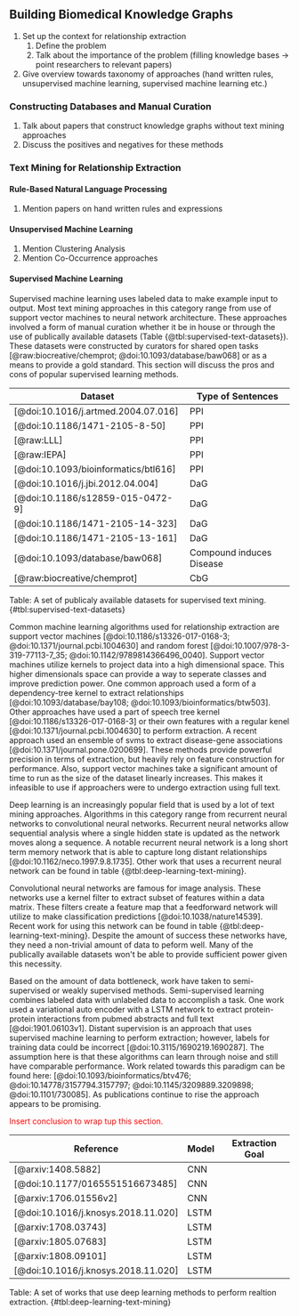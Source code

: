 ## Building Biomedical Knowledge Graphs

1. Set up the context for relationship extraction
	1. Define the problem
	2. Talk about the importance of the problem (filling knowledge bases -> point researchers to relevant papers)
2. Give overview towards taxonomy of approaches (hand written rules, unsupervised machine learning, supervised machine learning etc.)

### Constructing Databases and Manual Curation

1. Talk about papers that construct knowledge graphs without text mining approaches
2. Discuss the positives and negatives for these methods

### Text Mining for Relationship Extraction

#### Rule-Based Natural Language Processing

1. Mention papers on hand written rules and expressions

#### Unsupervised Machine Learning

1. Mention Clustering Analysis
2. Mention Co-Occurrence approaches

#### Supervised Machine Learning

Supervised machine learning uses labeled data to make example input to output.
Most text mining approaches in this category range from use of support vector machines to neural network architecture.
These approaches involved a form of manual curation whether it be in house or through the use of publically available datasets (Table {@tbl:supervised-text-datasets}).
These datasets were constructed by curators for shared open tasks [@raw:biocreative/chemprot; @doi:10.1093/database/baw068] or as a means to provide a gold standard.
This section will discuss the pros and cons of popular supervised learning methods.

| Dataset | Type of Sentences |
| --- | --- |
| [@doi:10.1016/j.artmed.2004.07.016] | PPI |
| [@doi:10.1186/1471-2105-8-50] | PPI | 
| [@raw:LLL] | PPI |
| [@raw:IEPA] | PPI |
| [@doi:10.1093/bioinformatics/btl616] | PPI |
| [@doi:10.1016/j.jbi.2012.04.004] | DaG |
| [@doi:10.1186/s12859-015-0472-9] | DaG |
| [@doi:10.1186/1471-2105-14-323] | DaG | 
| [@doi:10.1186/1471-2105-13-161] | DaG |
| [@doi:10.1093/database/baw068] | Compound induces Disease |
| [@raw:biocreative/chemprot] | CbG |

Table: A set of publicaly available datasets for supervised text mining. {#tbl:supervised-text-datasets}

Common machine learning algorithms used for relationship extraction are support vector machines [@doi:10.1186/s13326-017-0168-3; @doi:10.1371/journal.pcbi.1004630] and random forest [@doi:10.1007/978-3-319-77113-7_35; @doi:10.1142/9789814366496_0040].
Support vector machines utilize kernels to project data into a high dimensional space.
This higher dimensionals space can provide a way to seperate classes and improve prediction power.
One common approach used a form of a dependency-tree kernel
to extract relationships [@doi:10.1093/database/bay108; @doi:10.1093/bioinformatics/btw503].
Other approaches have used a part of speech tree kernel  [@doi:10.1186/s13326-017-0168-3] or their own features with a regular kenel [@doi:10.1371/journal.pcbi.1004630] to perform extraction.
A recent approach used an ensemble of svms to extract disease-gene associations [@doi:10.1371/journal.pone.0200699].
These methods provide powerful precision in terms of extraction, but heavily rely on feature construction for performance.
Also, support vector machines take a significant amount of time to run as the size of the dataset linearly increases.
This makes it infeasible to use if approachers were to undergo extraction using full text.

Deep learning is an increasingly popular field that is used by a lot of text mining approaches. 
Algorithms in this category range from recurrent neural networks to convolutional neural networks.
Recurrent neural networks allow sequential analysis where a single hidden state is updated as the network moves along a sequence. 
A notable recurrent neural network is a long short term memory network that is able to capture long distant relationships [@doi:10.1162/neco.1997.9.8.1735].
Other work that uses a recurrent neural network can be found in table {@tbl:deep-learning-text-mining}.

Convolutional neural networks are famous for image analysis.
These networks use a kernel filter to extract subset of features within a data matrix.
These filters create a feature map that a feedforward network will utilize to make classification predictions [@doi:10.1038/nature14539].
Recent work for using this network can be found in table {@tbl:deep-learning-text-mining}.
Despite the amount of success these networks have, they need a non-trivial amount of data to peform well.
Many of the publically available datasets won't be able to provide sufficient power given this necessity.

Based on the amount of data bottleneck, work have taken to semi-supervised or weakly supervised methods. 
Semi-supervised learning combines labeled data with unlabeled data to accomplish a task.
One work used a variational auto encoder with a LSTM network to extract protein-protein interactions from pubmed abstracts and full text [@doi:1901.06103v1].
Distant supervision is an approach that uses supervised machine learning to perform extraction; however, labels for training data could be incorrect [@doi:10.3115/1690219.1690287].
The assumption here is that these algorithms can learn through noise and still have comparable performance.
Work related towards this paradigm can be found here: 
[@doi:10.1093/bioinformatics/btv476; @doi:10.14778/3157794.3157797; @doi:10.1145/3209889.3209898; @doi:10.1101/730085].
As publications continue to rise the approach appears to be promising.

<font color=red> Insert conclusion to wrap tup this section. </font>

| Reference | Model | Extraction Goal | 
| --- | --- | --- |
| [@arxiv:1408.5882] | CNN | |
| [@doi:10.1177/0165551516673485] | CNN | |
| [@arxiv:1706.01556v2] | CNN | |
| [@doi:10.1016/j.knosys.2018.11.020] | LSTM | |
| [@arxiv:1708.03743] | LSTM | |
| [@arxiv:1805.07683] | LSTM | |
| [@arxiv:1808.09101] | LSTM | |
| [@doi:10.1016/j.knosys.2018.11.020] | LSTM | |

Table: A set of works that use deep learning methods to perform realtion extraction. {#tbl:deep-learning-text-mining}
